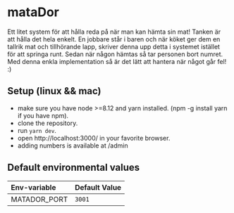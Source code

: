 # mataDor

Ett litet system för att hålla reda på när man kan hämta sin mat! Tanken är att hålla det hela enkelt. En jobbare står i baren och när köket ger dem en tallrik mat och tillhörande lapp, skriver denna upp detta i systemet istället för att springa runt. Sedan när någon hämtas så tar personen bort numret. Med denna enkla implementation så är det lätt att hantera när något går fel! :)

## Setup (linux && mac)

- make sure you have node >=8.12 and yarn installed. (npm -g install yarn if you have npm).
- clone the repository.
- run `yarn dev`.
- open http://localhost:3000/ in your favorite browser.
- adding numbers is available at /admin

## Default environmental values

| Env-variable | Default Value |
| :----------- | :------------ |
| MATADOR_PORT | `3001`        |
